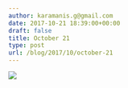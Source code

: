 ```yaml
---
author: karamanis.g@gmail.com
date: 2017-10-21 18:39:00+00:00
draft: false
title: October 21
type: post
url: /blog/2017/10/october-21
---
```




  
   ![](/images/2017-10-21-201710october-21/IMG_2479.jpg)

  


